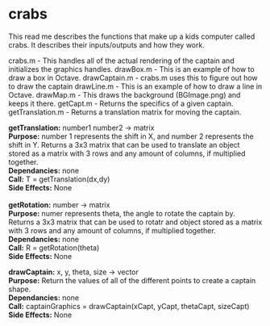 # crabs
 This read me describes the functions that make up a kids computer called crabs. It describes their inputs/outputs and how they work.

crabs.m - This handles all of the actual rendering of the captain and initializes the graphics handles.
drawBox.m - This is an example of how to draw a box in Octave.
drawCaptain.m - crabs.m uses this to figure out how to draw the captain
drawLine.m - This is an example of how to draw a line in Octave.
drawMap.m - This draws the background (BGImage.png) and keeps it there.
getCapt.m - Returns the specifics of a given captain.
getTranslation.m - Returns a translation matrix for moving the captain.


<b>getTranslation:</b> number1 number2 -> matrix 
<br><b>Purpose:</b> number 1 represents the shift in X, and number 2 represents the shift in Y. Returns a 3x3 matrix that can be used to translate an object stored as a matrix with 3 rows and any amount of columns, if multiplied together.
<br><b>Dependancies:</b> none
<br><b>Call:</b> T = getTranslation(dx,dy) 
<br><b>Side Effects:</b> None 
<br>
<br><b>getRotation:</b> number -> matrix
<br><b>Purpose:</b> numer represents theta, the angle to rotate the captain by. Returns a 3x3 matrix that can be used to rotatr and object stored as a matrix with 3 rows and any amount of columns, if multiplied together.
<br><b>Dependancies:</b> none
<br><b>Call:</b> R = getRotation(theta)
<br><b>Side Effects:</b> None 

<b>drawCaptain:</b> x, y, theta, size -> vector
<br><b>Purpose:</b> Return the values of all of the different points to create a captain shape.
<br><b>Dependancies:</b> none
<br><b>Call:</b> captainGraphics = drawCaptain(xCapt, yCapt, thetaCapt, sizeCapt)
<br><b>Side Effects:</b> None 
<br>
